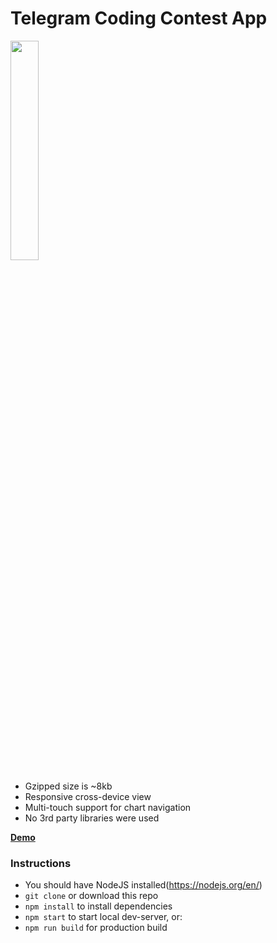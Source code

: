 # Telegram Coding Contest App

<img width="30%" src="https://s3.eu-central-1.amazonaws.com/github--projects/tg.gif" />

- Gzipped size is ~8kb
- Responsive cross-device view
- Multi-touch support for chart navigation
- No 3rd party libraries were used

[**Demo**](https://mikhailkarpov87.github.io/telegram-chart-app-solution/)

### Instructions

- You should have NodeJS installed(https://nodejs.org/en/)
- `git clone` or download this repo
- `npm install` to install dependencies
- `npm start` to start local dev-server, or:
- `npm run build` for production build
